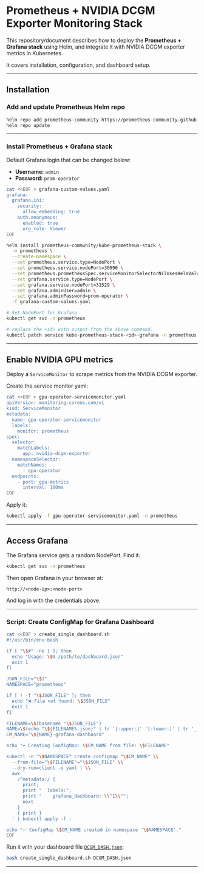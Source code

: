 # Prometheus + NVIDIA DCGM Exporter Monitoring Stack

This repository/document describes how to deploy the **Prometheus + Grafana stack** using Helm, and integrate it with NVIDIA DCGM exporter metrics in Kubernetes.

It covers installation, configuration, and dashboard setup.

---

## Installation

### Add and update Prometheus Helm repo

```bash
helm repo add prometheus-community https://prometheus-community.github.io/helm-charts
helm repo update
```

---

### Install Prometheus + Grafana stack

Default Grafana login that can be changed below:

* **Username:** `admin`
* **Password:** `prom-operator`

```bash
cat <<EOF > grafana-custom-values.yaml 
grafana:
  grafana.ini:
    security:
      allow_embedding: true
    auth.anonymous:
      enabled: true
      org_role: Viewer
EOF

helm install prometheus-community/kube-prometheus-stack \
  -n prometheus \
  --create-namespace \
  --set prometheus.service.type=NodePort \
  --set prometheus.service.nodePort=30090 \
  --set prometheus.prometheusSpec.serviceMonitorSelectorNilUsesHelmValues=false \
  --set grafana.service.type=NodePort \
  --set grafana.service.nodePort=31529 \
  --set grafana.adminUser=admin \
  --set grafana.adminPassword=prom-operator \
  -f grafana-custom-values.yaml

# Set NodePort for Grafana
kubectl get svc -n prometheus

# replace the <id> with output from the above command.
kubectl patch service kube-prometheus-stack-<id>-grafana -n prometheus -p '{"spec": {"type": "NodePort"}}'
```

---

## Enable NVIDIA GPU metrics

Deploy a `ServiceMonitor` to scrape metrics from the NVIDIA DCGM exporter.

Create the service monitor yaml:

```sh
cat <<EOF > gpu-operator-servicemonitor.yaml
apiVersion: monitoring.coreos.com/v1
kind: ServiceMonitor
metadata:
  name: gpu-operator-servicemonitor
  labels:
    monitor: prometheus
spec:
  selector:
    matchLabels:
      app: nvidia-dcgm-exporter
  namespaceSelector:
    matchNames:
      - gpu-operator
  endpoints:
    - port: gpu-metrics
      interval: 100ms
EOF
```

Apply it:

```bash
kubectl apply -f gpu-operator-servicemonitor.yaml -n prometheus
```

---

## Access Grafana

The Grafana service gets a random NodePort. Find it:

```bash
kubectl get svc -n prometheus
```


Then open Grafana in your browser at:

```
http://<node-ip>:<node-port>
```

And log in with the credentials above.

---

### Script: Create ConfigMap for Grafana Dashboard


```bash
cat <<EOF > create_single_dashboard.sh
#!/usr/bin/env bash

if [ "\$#" -ne 1 ]; then
  echo "Usage: \$0 /path/to/dashboard.json"
  exit 1
fi

JSON_FILE="\$1"
NAMESPACE="prometheus"

if [ ! -f "\$JSON_FILE" ]; then
  echo "❌ File not found: \$JSON_FILE"
  exit 1
fi

FILENAME=\$(basename "\$JSON_FILE")
NAME=\$(echo "\${FILENAME%.json}" | tr '[:upper:]' '[:lower:]' | tr '_' '-')
CM_NAME="\${NAME}-grafana-dashboard"

echo "➡️ Creating ConfigMap: \$CM_NAME from file: \$FILENAME"

kubectl -n "\$NAMESPACE" create configmap "\$CM_NAME" \\
  --from-file="\$FILENAME"="\$JSON_FILE" \\
  --dry-run=client -o yaml | \\
  awk '
    /^metadata:/ {
      print;
      print "  labels:";
      print "    grafana_dashboard: \\"1\\"";
      next
    }
    { print }
  ' | kubectl apply -f -

echo "✅ ConfigMap \$CM_NAME created in namespace '\$NAMESPACE'."
EOF
```

Run it with your dashboard file [`DCGM_DASH.json`](./DCGM_DASH.json):

```bash
bash create_single_dashboard.sh DCGM_DASH.json
```

---